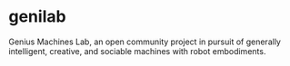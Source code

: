 genilab
=======

Genius Machines Lab,  an open community project in pursuit of generally intelligent, creative, and sociable machines with robot embodiments. 
